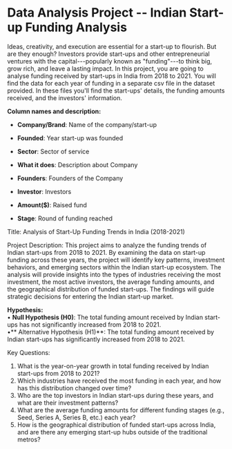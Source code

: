 # Data Analysis Project -- Indian Start-up Funding Analysis

Ideas, creativity, and execution are essential for a start-up to
flourish. But are they enough? Investors provide start-ups and other
entrepreneurial ventures with the capital---popularly known as
\"funding\"---to think big, grow rich, and leave a lasting impact. In
this project, you are going to analyse funding received by start-ups in
India from 2018 to 2021. You will find the data for each year of funding
in a separate csv file in the dataset provided. In these files you\'ll
find the start-ups' details, the funding amounts received, and the
investors\' information.

**Column names and description:**

- **Company/Brand**: Name of the company/start-up

- **Founded**: Year start-up was founded

- **Sector**: Sector of service

- **What it does**: Description about Company

- **Founders**: Founders of the Company

- **Investor**: Investors

- **Amount(\$)**: Raised fund

- **Stage**: Round of funding reached


Title: Analysis of Start-Up Funding Trends in India (2018-2021)

Project Description:
This project aims to analyze the funding trends of Indian start-ups from 2018 to 2021. By examining the data on start-up funding across these years, the project will identify key patterns, investment behaviors, and emerging sectors within the Indian start-up ecosystem. The analysis will provide insights into the types of industries receiving the most investment, the most active investors, the average funding amounts, and the geographical distribution of funded start-ups. The findings will guide strategic decisions for entering the Indian start-up market.

**Hypothesis:**  
• **Null Hypothesis (H0)**:
The total funding amount received by Indian start-ups has not significantly increased from 2018 to 2021.  
•** Alternative Hypothesis (H1)**:
The total funding amount received by Indian start-ups has significantly increased from 2018 to 2021.

Key Questions:

1. What is the year-on-year growth in total funding received by Indian start-ups from 2018 to 2021?
2. Which industries have received the most funding in each year, and how has this distribution changed over time?
3. Who are the top investors in Indian start-ups during these years, and what are their investment patterns?
4. What are the average funding amounts for different funding stages (e.g., Seed, Series A, Series B, etc.) each year?
5. How is the geographical distribution of funded start-ups across India, and are there any emerging start-up hubs outside of the traditional metros?
